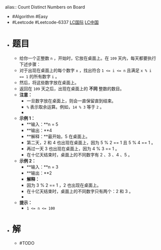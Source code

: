 alias:: Count Distinct Numbers on Board

- #Algorithm #Easy
- #Leetcode #Leetcode-6337 [LC国际](https://leetcode.com/problems/count-distinct-numbers-on-board/) [LC中国](https://leetcode.cn/problems/count-distinct-numbers-on-board/)
- # 题目
	- 给你一个正整数 `n` ，开始时，它放在桌面上。在 `109` 天内，每天都要执行下述步骤：
	- 对于出现在桌面上的每个数字 `x` ，找出符合 `1 <= i <= n` 且满足 `x % i == 1` 的所有数字 `i` 。
	- 然后，将这些数字放在桌面上。
	- 返回在 `109` 天之后，出现在桌面上的 **不同** 整数的数目。
	- **注意：**
		- 一旦数字放在桌面上，则会一直保留直到结束。
		- `%` 表示取余运算。例如，`14 % 3` 等于 `2` 。
		-
	- **示例 1：**
		- **输入：**n = 5
		- **输出：**4
		- **解释：**最开始，5 在桌面上。
		- 第二天，2 和 4 也出现在桌面上，因为 5 % 2 == 1 且 5 % 4 == 1 。
		- 再过一天 3 也出现在桌面上，因为 4 % 3 == 1 。
		- 在十亿天结束时，桌面上的不同数字有 2 、3 、4 、5 。
	- **示例 2：**
		- **输入：**n = 3
		- **输出：**2
		- **解释：**
		- 因为 3 % 2 == 1 ，2 也出现在桌面上。
		- 在十亿天结束时，桌面上的不同数字只有两个：2 和 3 。
		-
	- **提示：**
		- `1 <= n <= 100`
- # 解
	- #TODO